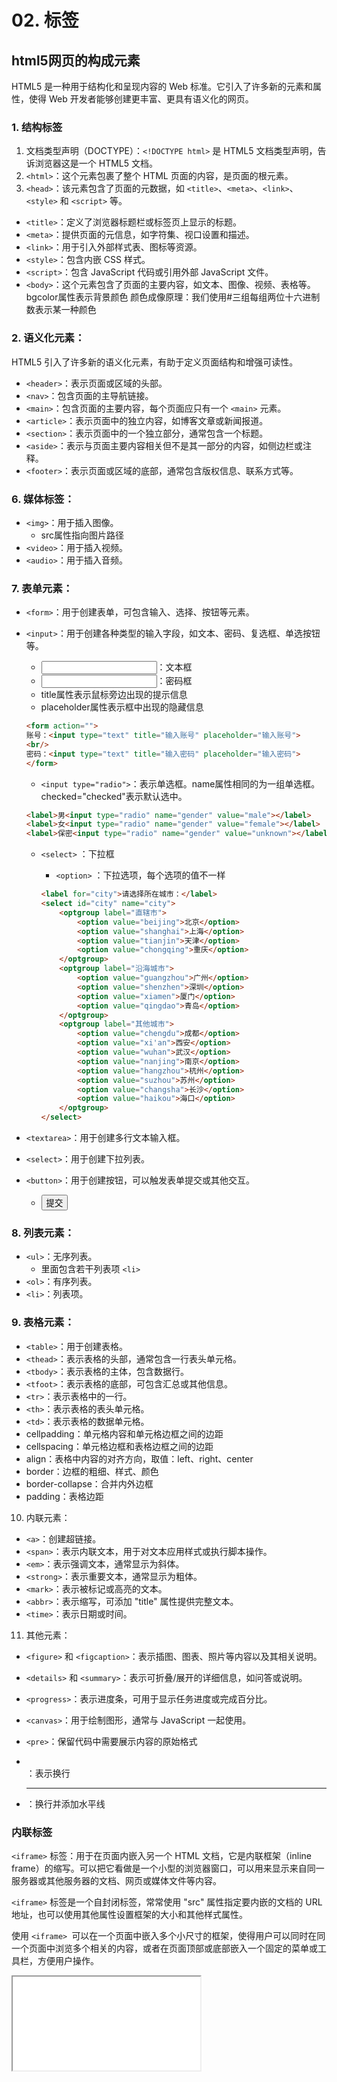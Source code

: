 # 02. 标签
## html5网页的构成元素

HTML5 是一种用于结构化和呈现内容的 Web 标准。它引入了许多新的元素和属性，使得 Web 开发者能够创建更丰富、更具有语义化的网页。

### 1. 结构标签
1. 文档类型声明（DOCTYPE）：`<!DOCTYPE html>` 是 HTML5 文档类型声明，告诉浏览器这是一个 HTML5 文档。 
2. `<html>`：这个元素包裹了整个 HTML 页面的内容，是页面的根元素。 
3. `<head>`：该元素包含了页面的元数据，如 `<title>`、`<meta>`、`<link>`、`<style>` 和 `<script>` 等。 
- `<title>`：定义了浏览器标题栏或标签页上显示的标题。 
- `<meta>`：提供页面的元信息，如字符集、视口设置和描述。 
- `<link>`：用于引入外部样式表、图标等资源。 
- `<style>`：包含内嵌 CSS 样式。 
- `<script>`：包含 JavaScript 代码或引用外部 JavaScript 文件。 
- `<body>`：这个元素包含了页面的主要内容，如文本、图像、视频、表格等。 
    bgcolor属性表示背景颜色
    颜色成像原理：我们使用#三组每组两位十六进制数表示某一种颜色

### 2. 语义化元素：

HTML5 引入了许多新的语义化元素，有助于定义页面结构和增强可读性。 
- `<header>`：表示页面或区域的头部。 
- `<nav>`：包含页面的主导航链接。 
- `<main>`：包含页面的主要内容，每个页面应只有一个 `<main>` 元素。 
- `<article>`：表示页面中的独立内容，如博客文章或新闻报道。 
- `<section>`：表示页面中的一个独立部分，通常包含一个标题。 
- `<aside>`：表示与页面主要内容相关但不是其一部分的内容，如侧边栏或注释。 
- `<footer>`：表示页面或区域的底部，通常包含版权信息、联系方式等。 

### 6. 媒体标签： 
- `<img>`：用于插入图像。
    - src属性指向图片路径
- `<video>`：用于插入视频。 
- `<audio>`：用于插入音频。 
### 7. 表单元素： 
- `<form>`：用于创建表单，可包含输入、选择、按钮等元素。 
- `<input>`：用于创建各种类型的输入字段，如文本、密码、复选框、单选按钮等。
    - <input type="text"/>：文本框
    - <input type="password">：密码框
    - title属性表示鼠标旁边出现的提示信息
    - placeholder属性表示框中出现的隐藏信息
    ```html
    <form action="">
    账号：<input type="text" title="输入账号" placeholder="输入账号">
    <br/>
    密码：<input type="text" title="输入密码" placeholder="输入密码">
    </form>
    ```
    - `<input type="radio">`：表示单选框。name属性相同的为一组单选框。checked="checked"表示默认选中。
    ```html
    <label>男<input type="radio" name="gender" value="male"></label>
    <label>女<input type="radio" name="gender" value="female"></label>
    <label>保密<input type="radio" name="gender" value="unknown"></label>
    ```
    
    - `<select>` ：下拉框
        - `<option>` ：下拉选项，每个选项的值不一样  

        ```html
        <label for="city">请选择所在城市：</label>
        <select id="city" name="city">
            <optgroup label="直辖市">
                <option value="beijing">北京</option>
                <option value="shanghai">上海</option>
                <option value="tianjin">天津</option>
                <option value="chongqing">重庆</option>
            </optgroup>
            <optgroup label="沿海城市">
                <option value="guangzhou">广州</option>
                <option value="shenzhen">深圳</option>
                <option value="xiamen">厦门</option>
                <option value="qingdao">青岛</option>
            </optgroup>
            <optgroup label="其他城市">
                <option value="chengdu">成都</option>
                <option value="xi'an">西安</option>
                <option value="wuhan">武汉</option>
                <option value="nanjing">南京</option>
                <option value="hangzhou">杭州</option>
                <option value="suzhou">苏州</option>
                <option value="changsha">长沙</option>
                <option value="haikou">海口</option>
            </optgroup>
        </select>
        ```

- `<textarea>`：用于创建多行文本输入框。 
- `<select>`：用于创建下拉列表。 
- `<button>`：用于创建按钮，可以触发表单提交或其他交互。 
    - <input type="submit" value="提交">

### 8. 列表元素： 
- `<ul>`：无序列表。
    - 里面包含若干列表项 `<li>` 
- `<ol>`：有序列表。 
- `<li>`：列表项。 
### 9. 表格元素：
- `<table>`：用于创建表格。 
- `<thead>`：表示表格的头部，通常包含一行表头单元格。 
- `<tbody>`：表示表格的主体，包含数据行。 
- `<tfoot>`：表示表格的底部，可包含汇总或其他信息。 
- `<tr>`：表示表格中的一行。 
- `<th>`：表示表格的表头单元格。 
- `<td>`：表示表格的数据单元格。 
- cellpadding：单元格内容和单元格边框之间的边距
- cellspacing：单元格边框和表格边框之间的边距
- align：表格中内容的对齐方向，取值：left、right、center
- border：边框的粗细、样式、颜色
- border-collapse：合并内外边框
- padding：表格边距


10. 内联元素： 
- `<a>`：创建超链接。 
- `<span>`：表示内联文本，用于对文本应用样式或执行脚本操作。 
- `<em>`：表示强调文本，通常显示为斜体。 
- `<strong>`：表示重要文本，通常显示为粗体。 
- `<mark>`：表示被标记或高亮的文本。 
- `<abbr>`：表示缩写，可添加 "title" 属性提供完整文本。 
- `<time>`：表示日期或时间。
11. 其他元素： 
- `<figure>` 和 `<figcaption>`：表示插图、图表、照片等内容以及其相关说明。 
- `<details>` 和 `<summary>`：表示可折叠/展开的详细信息，如问答或说明。 
- `<progress>`：表示进度条，可用于显示任务进度或完成百分比。 
- `<canvas>`：用于绘制图形，通常与 JavaScript 一起使用。

- `<pre>`：保留代码中需要展示内容的原始格式
- <br/>：表示换行
- <hr/>：换行并添加水平线

### 内联标签
`<iframe>` 标签：用于在页面内嵌入另一个 HTML 文档，它是内联框架（inline frame）的缩写。可以把它看做是一个小型的浏览器窗口，可以用来显示来自同一服务器或其他服务器的文档、网页或媒体文件等内容。

`<iframe>` 标签是一个自封闭标签，常常使用 "src" 属性指定要内嵌的文档的 URL 地址，也可以使用其他属性设置框架的大小和其他样式属性。

使用 `<iframe> `可以在一个页面中嵌入多个小尺寸的框架，使得用户可以同时在同一个页面中浏览多个相关的内容，或者在页面顶部或底部嵌入一个固定的菜单或工具栏，方便用户操作。

<iframe src="./Emmet语法.md">
</iframe>
